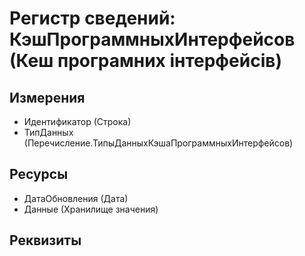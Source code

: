 ﻿# Регистр сведений: КэшПрограммныхИнтерфейсов (Кеш програмних інтерфейсів)

## Измерения

- Идентификатор (Строка)
- ТипДанных (Перечисление.ТипыДанныхКэшаПрограммныхИнтерфейсов)

## Ресурсы

- ДатаОбновления (Дата)
- Данные (Хранилище значения)

## Реквизиты


